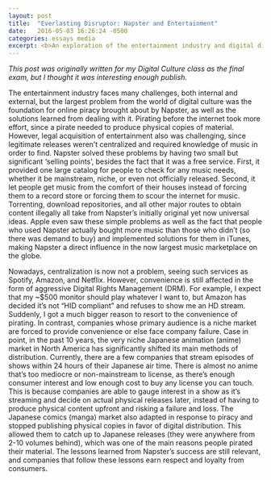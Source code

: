 ```yaml
---
layout: post
title:  "Everlasting Disruptor: Napster and Entertainment"
date:   2016-05-03 16:26:24 -0500
categories: essays media
excerpt: <b>An exploration of the entertainment industry and digital disruptors.</b>
---
```

*This post was originally written for my Digital Culture class as the final exam, but I thought it was interesting enough publish.*

The entertainment industry faces many challenges, both internal and external, but the largest problem from the world of digital culture was the foundation for online piracy brought about by Napster, as well as the solutions learned from dealing with it. Pirating before the internet took more effort, since a pirate needed to produce physical copies of material. However, legal acquisition of entertainment also was challenging, since legitimate releases weren’t centralized and required knowledge of music in order to find. Napster solved these problems by having two small but significant ‘selling points’, besides the fact that it was a free service. First, it provided one large catalog for people to check for any music needs, whether it be mainstream, niche, or even not officially released. Second, it let people get music from the comfort of their houses instead of forcing them to a record store or forcing them to scour the internet for music. Torrenting, download repositories, and all other major routes to obtain content illegally all take from Napster’s initially original yet now universal ideas. Apple even saw these simple problems as well as the fact that people who used Napster actually bought more music than those who didn’t (so there was demand to buy) and implemented solutions for them in iTunes, making Napster a direct influence in the now largest music marketplace on the globe.

Nowadays, centralization is now not a problem, seeing such services as Spotify, Amazon, and Netflix. However, convenience is still affected in the form of aggressive Digital Rights Management (DRM). For example, I expect that my ~$500 monitor should play whatever I want to, but Amazon has decided it’s not “HID compliant” and refuses to show me an HD stream. Suddenly, I got a much bigger reason to resort to the convenience of pirating. In contrast, companies whose primary audience is a niche market are forced to provide convenience or else face company failure. Case in point, in the past 10 years, the very niche Japanese animation (anime) market in North America has significantly shifted its main methods of distribution. Currently, there are a few companies that stream episodes of shows within 24 hours of their Japanese air time. There is almost no anime that’s too mediocre or non-mainstream to license, as there’s enough consumer interest and low enough cost to buy any license you can touch. This is because companies are able to gauge interest in a show as it’s streaming and decide on actual physical releases later, instead of having to produce physical content upfront and risking a failure and loss. The Japanese comics (manga) market also adapted in response to piracy and stopped publishing physical copies in favor of digital distribution. This allowed them to catch up to Japanese releases (they were anywhere from 2-10 volumes behind), which was one of the main reasons people pirated their material. The lessons learned from Napster’s success are still relevant, and companies that follow these lessons earn respect and loyalty from consumers.
